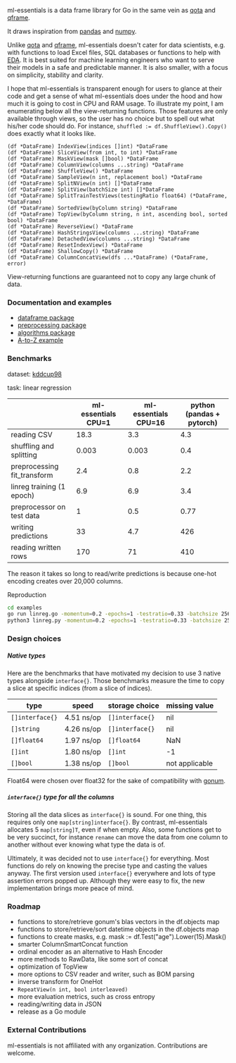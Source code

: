 ml-essentials is a data frame library for Go in the same vein as [qota](https://github.com/go-gota/gota) and [qframe](https://github.com/tobgu/qframe).

It draws inspiration from [pandas](https://pandas.pydata.org/) and [numpy](https://numpy.org/).

Unlike [qota](https://github.com/go-gota/gota) and [qframe](https://github.com/tobgu/qframe),
ml-essentials doesn't cater for data scientists, e.g. with functions to load Excel files, SQL databases or functions to help with [EDA](https://en.wikipedia.org/wiki/Exploratory_data_analysis).
It is best suited for machine learning engineers who want to serve their models in a safe and predictable manner.
It is also smaller, with a focus on simplicity, stability and clarity.

I hope that ml-essentials is transparent enough for users to glance at their code and get a sense of what ml-essentials does under the hood and how much it is going to cost in CPU and RAM usage.
To illustrate my point, I am enumerating below all the view-returning functions.
Those features are only available through views, so the user has no choice but to spell out what his/her code should do. For instance, `shuffled := df.ShuffleView().Copy()` does exactly what it looks like.

```
(df *DataFrame) IndexView(indices []int) *DataFrame
(df *DataFrame) SliceView(from int, to int) *DataFrame
(df *DataFrame) MaskView(mask []bool) *DataFrame
(df *DataFrame) ColumnView(columns ...string) *DataFrame
(df *DataFrame) ShuffleView() *DataFrame
(df *DataFrame) SampleView(n int, replacement bool) *DataFrame
(df *DataFrame) SplitNView(n int) []*DataFrame
(df *DataFrame) SplitView(batchSize int) []*DataFrame
(df *DataFrame) SplitTrainTestViews(testingRatio float64) (*DataFrame, *DataFrame)
(df *DataFrame) SortedView(byColumn string) *DataFrame
(df *DataFrame) TopView(byColumn string, n int, ascending bool, sorted bool) *DataFrame
(df *DataFrame) ReverseView() *DataFrame
(df *DataFrame) HashStringsView(columns ...string) *DataFrame
(df *DataFrame) DetachedView(columns ...string) *DataFrame
(df *DataFrame) ResetIndexView() *DataFrame
(df *DataFrame) ShallowCopy() *DataFrame
(df *DataFrame) ColumnConcatView(dfs ...*DataFrame) (*DataFrame, error)
```

View-returning functions are guaranteed not to copy any large chunk of data.

### Documentation and examples

- [dataframe package](v0/dataframe/)
- [preprocessing package](v0/preprocessing/)
- [algorithms package](v0/algorithms/)
- [A-to-Z example](v0/examples/linreg.go)

### Benchmarks

dataset: [kddcup98](https://kdd.ics.uci.edu/databases/kddcup98/kddcup98.html)

task: linear regression

|                             | ml-essentials CPU=1 | ml-essentials CPU=16 | python (pandas + pytorch) |
|-----------------------------|---------------------|----------------------|---------------------------|
| reading CSV                 | 18.3                | 3.3                  | 4.3                       |
| shuffling and splitting     | 0.003               | 0.003                | 0.4                       |
| preprocessing fit_transform | 2.4                 | 0.8                  | 2.2                       |
| linreg training (1 epoch)   | 6.9                 | 6.9                  | 3.4                       |
| preprocessor on test data   | 1                   | 0.5                  | 0.77                      |
| writing predictions         | 33                  | 4.7                  | 426                       |
| reading written rows        | 170                 | 71                   | 410                       |

The reason it takes so long to read/write predictions is because one-hot encoding creates over 20,000 columns.

Reproduction

```bash
cd examples
go run linreg.go -momentum=0.2 -epochs=1 -testratio=0.33 -batchsize 256 cup98LRN.txt TARGET_B CONTROLN
python3 linreg.py -momentum=0.2 -epochs=1 -testratio=0.33 -batchsize 256 cup98LRN.txt TARGET_B CONTROLN
```

### Design choices

##### Native types

Here are the benchmarks that have motivated my decision to use 3 native types alongside `interface{}`.
Those benchmarks measure the time to copy a slice at specific indices (from a slice of indices).

| type           | speed      | storage choice |  missing value |
|----------------|------------|----------------|----------------|
|`[]interface{}` | 4.51 ns/op | `[]interface{}`| nil            |
|`[]string`      | 4.26 ns/op | `[]interface{}`| nil            |
|`[]float64`     | 1.97 ns/op | `[]float64`    | NaN            |
|`[]int`         | 1.80 ns/op | `[]int`        | -1             |
|`[]bool`        | 1.38 ns/op | `[]bool`       | not applicable |


Float64 were chosen over float32 for the sake of compatibility with [gonum](https://github.com/gonum).


##### `interface{}` type for all the columns

Storing all the data slices as `interface{}` is sound.
For one thing, this requires only one `map[string]interface{}`.
By contrast, ml-essentials allocates 5 `map[string]T`, even if when empty.
Also, some functions get to be very succinct, for instance
`rename` can move the data from one column to another without ever knowing what
type the data is of.

Ultimately, it was decided not to use `interface{}` for everything. Most functions
do rely on knowing the precise type and casting the values anyway. The first version
used `interface{}` everywhere and lots of type assertion errors popped up. Although
they were easy to fix, the new implementation brings more peace of mind.

### Roadmap


- functions to store/retrieve gonum's blas vectors in the df.objects map
- functions to store/retrieve/sort datetime objects in the df.objects map
- functions to create masks, e.g. mask := df.Test("age").Lower(15).Mask()
- smarter ColumnSmartConcat function
- ordinal encoder as an alternative to Hash Encoder
- more methods to RawData, like some sort of concat
- optimization of TopView
- more options to CSV reader and writer, such as BOM parsing
- inverse transform for OneHot
- `RepeatView(n int, bool interleaved)`
- more evaluation metrics, such as cross entropy
- reading/writing data in JSON
- release as a Go module

### External Contributions

ml-essentials is not affiliated with any organization.
Contributions are welcome.
